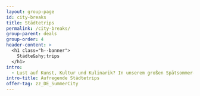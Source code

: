 ```yaml
---
layout: group-page
id: city-breaks
title: Städtetrips
permalink: /city-breaks/
group-parent: deals
group-order: 4
header-content: >
  <h1 class="h--banner">
    Städte&shy;trips
  </h1>
intro:
  - Lust auf Kunst, Kultur und Kulinarik? In unserem großen Spätsommer-Sale finden Sie luxuriöse City-Hotels zu unwiderstehlichen Tiefstpreisen. Freuen Sie sich auf erlebnisreiche Tage in den aufregensten europäischen Metropolen mit dieser handverlesenen Auswahl an Angeboten mit riesigen Rabatten.
intro-title: Aufregende Städtetrips
offer-tag: zz_DE_SummerCity
---
```

